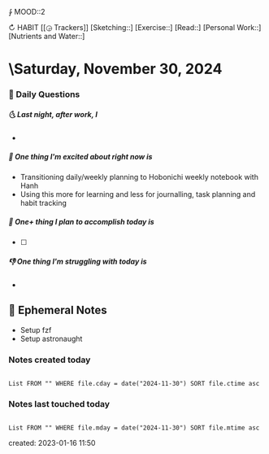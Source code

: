 ⨑ MOOD::2

↻ HABIT [[◶ Trackers]]
[Sketching::]
[Exercise::]
[Read::]
[Personal Work::]
[Nutrients and Water::]

# \Saturday, November 30, 2024

### 📅 Daily Questions

##### 🌜 Last night, after work, I

-

##### 🙌 One thing I'm excited about right now is

- Transitioning daily/weekly planning to Hobonichi weekly notebook with Hanh
- Using this more for learning and less for journalling, task planning and habit tracking

##### 🚀 One+ thing I plan to accomplish today is

- [ ]

##### 👎 One thing I'm struggling with today is

-

## 📝 Ephemeral Notes

- Setup fzf 
- Setup astronaught

### Notes created today

```dataview

List FROM "" WHERE file.cday = date("2024-11-30") SORT file.ctime asc

```

### Notes last touched today

```dataview

List FROM "" WHERE file.mday = date("2024-11-30") SORT file.mtime asc

```

created: 2023-01-16 11:50
